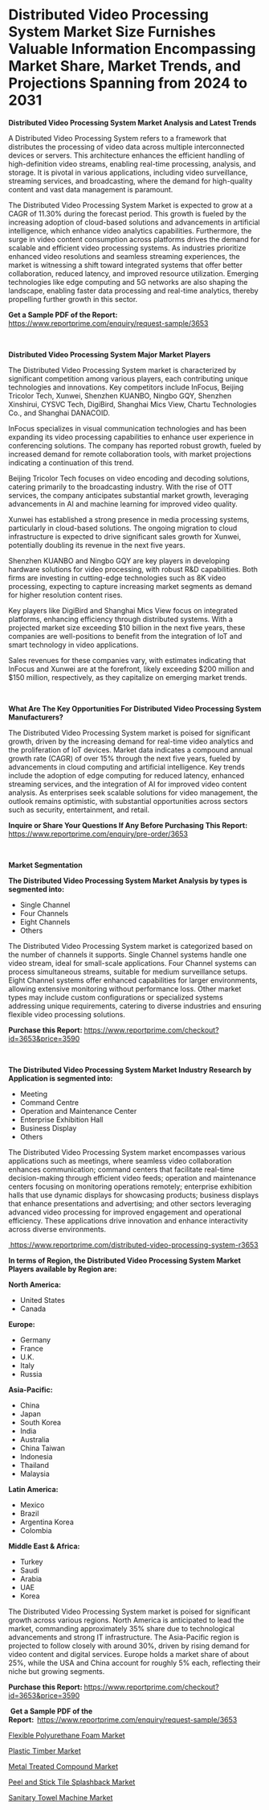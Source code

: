 <p><h1>Distributed Video Processing System Market Size Furnishes Valuable Information Encompassing Market Share, Market Trends, and Projections Spanning from 2024 to 2031</h1></p><p><strong>Distributed Video Processing System Market Analysis and Latest Trends</strong></p>
<p><p>A Distributed Video Processing System refers to a framework that distributes the processing of video data across multiple interconnected devices or servers. This architecture enhances the efficient handling of high-definition video streams, enabling real-time processing, analysis, and storage. It is pivotal in various applications, including video surveillance, streaming services, and broadcasting, where the demand for high-quality content and vast data management is paramount.</p><p>The Distributed Video Processing System Market is expected to grow at a CAGR of 11.30% during the forecast period. This growth is fueled by the increasing adoption of cloud-based solutions and advancements in artificial intelligence, which enhance video analytics capabilities. Furthermore, the surge in video content consumption across platforms drives the demand for scalable and efficient video processing systems. As industries prioritize enhanced video resolutions and seamless streaming experiences, the market is witnessing a shift toward integrated systems that offer better collaboration, reduced latency, and improved resource utilization. Emerging technologies like edge computing and 5G networks are also shaping the landscape, enabling faster data processing and real-time analytics, thereby propelling further growth in this sector.</p></p>
<p><strong>Get a Sample PDF of the Report:&nbsp;</strong> <a href="https://www.reportprime.com/enquiry/request-sample/3653">https://www.reportprime.com/enquiry/request-sample/3653</a></p>
<p>&nbsp;</p>
<p><strong>Distributed Video Processing System Major Market Players</strong></p>
<p><p>The Distributed Video Processing System market is characterized by significant competition among various players, each contributing unique technologies and innovations. Key competitors include InFocus, Beijing Tricolor Tech, Xunwei, Shenzhen KUANBO, Ningbo GQY, Shenzhen Xinshirui, CYSVC Tech, DigiBird, Shanghai Mics View, Chartu Technologies Co., and Shanghai DANACOID.</p><p>InFocus specializes in visual communication technologies and has been expanding its video processing capabilities to enhance user experience in conferencing solutions. The company has reported robust growth, fueled by increased demand for remote collaboration tools, with market projections indicating a continuation of this trend.</p><p>Beijing Tricolor Tech focuses on video encoding and decoding solutions, catering primarily to the broadcasting industry. With the rise of OTT services, the company anticipates substantial market growth, leveraging advancements in AI and machine learning for improved video quality.</p><p>Xunwei has established a strong presence in media processing systems, particularly in cloud-based solutions. The ongoing migration to cloud infrastructure is expected to drive significant sales growth for Xunwei, potentially doubling its revenue in the next five years.</p><p>Shenzhen KUANBO and Ningbo GQY are key players in developing hardware solutions for video processing, with robust R&D capabilities. Both firms are investing in cutting-edge technologies such as 8K video processing, expecting to capture increasing market segments as demand for higher resolution content rises.</p><p>Key players like DigiBird and Shanghai Mics View focus on integrated platforms, enhancing efficiency through distributed systems. With a projected market size exceeding $10 billion in the next five years, these companies are well-positions to benefit from the integration of IoT and smart technology in video applications.</p><p>Sales revenues for these companies vary, with estimates indicating that InFocus and Xunwei are at the forefront, likely exceeding $200 million and $150 million, respectively, as they capitalize on emerging market trends.</p></p>
<p>&nbsp;</p>
<p><strong>What Are The Key Opportunities For Distributed Video Processing System Manufacturers?</strong></p>
<p><p>The Distributed Video Processing System market is poised for significant growth, driven by the increasing demand for real-time video analytics and the proliferation of IoT devices. Market data indicates a compound annual growth rate (CAGR) of over 15% through the next five years, fueled by advancements in cloud computing and artificial intelligence. Key trends include the adoption of edge computing for reduced latency, enhanced streaming services, and the integration of AI for improved video content analysis. As enterprises seek scalable solutions for video management, the outlook remains optimistic, with substantial opportunities across sectors such as security, entertainment, and retail.</p></p>
<p><strong>Inquire or Share Your Questions If Any Before Purchasing This Report:</strong> <a href="https://www.reportprime.com/enquiry/pre-order/3653">https://www.reportprime.com/enquiry/pre-order/3653</a></p>
<p>&nbsp;</p>
<p><strong>Market Segmentation</strong></p>
<p><strong>The Distributed Video Processing System Market Analysis by types is segmented into:</strong></p>
<p><ul><li>Single Channel</li><li>Four Channels</li><li>Eight Channels</li><li>Others</li></ul></p>
<p><p>The Distributed Video Processing System market is categorized based on the number of channels it supports. Single Channel systems handle one video stream, ideal for small-scale applications. Four Channel systems can process simultaneous streams, suitable for medium surveillance setups. Eight Channel systems offer enhanced capabilities for larger environments, allowing extensive monitoring without performance loss. Other market types may include custom configurations or specialized systems addressing unique requirements, catering to diverse industries and ensuring flexible video processing solutions.</p></p>
<p><strong>Purchase this Report:&nbsp;</strong><a href="https://www.reportprime.com/checkout?id=3653&price=3590">https://www.reportprime.com/checkout?id=3653&price=3590</a></p>
<p>&nbsp;</p>
<p><strong>The Distributed Video Processing System Market Industry Research by Application is segmented into:</strong></p>
<p><ul><li>Meeting</li><li>Command Centre</li><li>Operation and Maintenance Center</li><li>Enterprise Exhibition Hall</li><li>Business Display</li><li>Others</li></ul></p>
<p><p>The Distributed Video Processing System market encompasses various applications such as meetings, where seamless video collaboration enhances communication; command centers that facilitate real-time decision-making through efficient video feeds; operation and maintenance centers focusing on monitoring operations remotely; enterprise exhibition halls that use dynamic displays for showcasing products; business displays that enhance presentations and advertising; and other sectors leveraging advanced video processing for improved engagement and operational efficiency. These applications drive innovation and enhance interactivity across diverse environments.</p></p>
<p><a href="https://www.reportprime.com/distributed-video-processing-system-r3653">&nbsp;https://www.reportprime.com/distributed-video-processing-system-r3653</a></p>
<p><strong>In terms of Region, the Distributed Video Processing System Market Players available by Region are:</strong></p>
<p>
    <p> <strong> North America: </strong>
        <ul>
            <li>United States</li>
            <li>Canada</li>
        </ul>
        </p> 
    <p> <strong> Europe: </strong>
        <ul>
            <li>Germany</li>
            <li>France</li>
            <li>U.K.</li>
            <li>Italy</li>
            <li>Russia</li>
        </ul>
        </p> 
    <p> <strong> Asia-Pacific: </strong>
        <ul>
            <li>China</li>
            <li>Japan</li>
            <li>South Korea</li>
            <li>India</li>
            <li>Australia</li>
            <li>China Taiwan</li>
            <li>Indonesia</li>
            <li>Thailand</li>
            <li>Malaysia</li>
        </ul>
        </p> 
    <p> <strong> Latin America: </strong>
        <ul>
            <li>Mexico</li>
            <li>Brazil</li>
            <li>Argentina Korea</li>
            <li>Colombia</li>
        </ul>
        </p> 
    <p> <strong> Middle East & Africa: </strong>
        <ul>
            <li>Turkey</li>
            <li>Saudi</li>
            <li>Arabia</li>
            <li>UAE</li>
            <li>Korea</li>
        </ul>
    </p>
    </p>
<p><p>The Distributed Video Processing System market is poised for significant growth across various regions. North America is anticipated to lead the market, commanding approximately 35% share due to technological advancements and strong IT infrastructure. The Asia-Pacific region is projected to follow closely with around 30%, driven by rising demand for video content and digital services. Europe holds a market share of about 25%, while the USA and China account for roughly 5% each, reflecting their niche but growing segments.</p></p>
<p><strong>Purchase this Report: </strong><a href="https://www.reportprime.com/checkout?id=3653&price=3590">https://www.reportprime.com/checkout?id=3653&price=3590</a></p>
<p>&nbsp;<strong>Get a Sample PDF of the Report:&nbsp;&nbsp;</strong><a href="https://www.reportprime.com/enquiry/request-sample/3653">https://www.reportprime.com/enquiry/request-sample/3653</a></p>
<p><strong></strong></p>
<p><p><a href="https://issuu.com/reportprime-2/docs/flexible-polyurethane-foam-market-s_3467fe6ff8b079">Flexible Polyurethane Foam Market</a></p><p><a href="https://www.linkedin.com/pulse/future-trajectory-plastic-timber-market-emerging-trends-forecasts-vdfoe?trackingId=e5NUqgfFTYumnbLZNLNg5Q%3D%3D">Plastic Timber Market</a></p><p><a href="https://issuu.com/reportprime-2/docs/metal-treated-compound-market-size-_bc8c1411deb7d6">Metal Treated Compound Market</a></p><p><a href="https://www.linkedin.com/pulse/how-regions-adapting-peel-stick-tile-splashback-market-global-kc4ke?trackingId=8%2FfHWl4lSZ6C1di%2FRXxE9Q%3D%3D">Peel and Stick Tile Splashback Market</a></p><p><a href="https://www.linkedin.com/pulse/market-dynamics-future-trends-global-sanitary-towel-machine-sector-g3ipe?trackingId=fjwVd7iESFG8yWWN6VB6Ag%3D%3D">Sanitary Towel Machine Market</a></p></p>